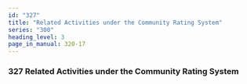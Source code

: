 ```yaml
---
id: "327"
title: "Related Activities under the Community Rating System"
series: "300"
heading_level: 3
page_in_manual: 320-17
---
```


### 327 Related Activities under the Community Rating System